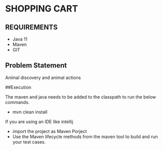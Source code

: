 # SHOPPING CART

## REQUIREMENTS
* Java 11
* Maven
* GIT

## Problem Statement

Animal discovery and animal actions

##Execution

The maven and java needs to be added to the classpath to run the below commands.

 * mvn clean install

If you are using an IDE like intellij 

* import the project as Maven Porject
* Use the Maven lifecycle methods from the maven tool to build and run your test cases.